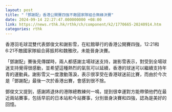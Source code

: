 ```yaml
---
layout: post
title: "「鄧謝配」香港公開賽四強不敵國家隊組合無緣決賽"
date: 2024-09-14 22:27:47.000000000 +08:00
link: https://news.rthk.hk/rthk/ch/component/k2/1770665-20240914.htm
categories: rthk
---
```


香港羽毛球混雙代表鄧俊文和謝影雪，在紅館舉行的香港公開賽四強，12:21和6:21不敵國家隊組合蔣振邦和魏雅欣，未能晉身決賽。

「鄧謝配」賽後見傳媒時，兩人都感謝主場球迷支持，謝影雪表示，對受到全場球迷支持覺得很感動，並希望這種熱烈的氣氛可以延續，香港的球迷可以繼續支持年青的運動員。謝影雪又一度激動落淚，表示很享受在香港球迷前比賽，而由於今次是「鄧謝配」最後一次於香港出賽，會感到很不捨。

鄧俊文又提到，感謝將退休的港隊總教練何一鳴，提到很幸運對方能帶領他們在最近兩站賽事，包括早前的日本站和今站賽事，分別晉身決賽和四強，認為是美好的回憶。
